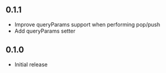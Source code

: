 ## 0.1.1
- Improve queryParams support when performing pop/push
- Add queryParams setter

## 0.1.0
- Initial release
